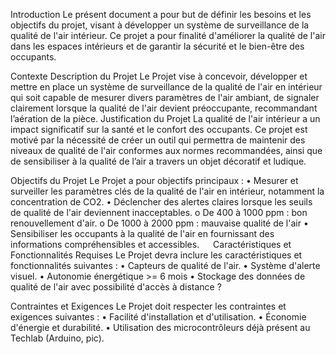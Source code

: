 Introduction
Le présent document a pour but de définir les besoins et les objectifs du projet, visant à développer un système de surveillance de la qualité de l'air intérieur. Ce projet a pour finalité d'améliorer la qualité de l'air dans les espaces intérieurs et de garantir la sécurité et le bien-être des occupants.

Contexte
Description du Projet
Le Projet vise à concevoir, développer et mettre en place un système de surveillance de la qualité de l'air en intérieur qui soit capable de mesurer divers paramètres de l'air ambiant, de signaler clairement lorsque la qualité de l'air devient préoccupante, recommandant l’aération de la pièce.
Justification du Projet
La qualité de l'air intérieur a un impact significatif sur la santé et le confort des occupants. Ce projet est motivé par la nécessité de créer un outil qui permettra de maintenir des niveaux de qualité de l'air conformes aux normes recommandées, ainsi que de sensibiliser à la qualité de l’air a travers un objet décoratif et ludique.

Objectifs du Projet
Le Projet a pour objectifs principaux :
•	Mesurer et surveiller les paramètres clés de la qualité de l'air en intérieur, notamment la concentration de CO2.
•	Déclencher des alertes claires lorsque les seuils de qualité de l'air deviennent inacceptables.
o	De 400 à 1000 ppm : bon renouvellement d'air. 
o	De 1000 à 2000 ppm : mauvaise qualité de l'air
•	Sensibiliser les occupants à la qualité de l'air en fournissant des informations compréhensibles et accessibles.
 
Caractéristiques et Fonctionnalités Requises 
Le Projet devra inclure les caractéristiques et fonctionnalités suivantes :
•	Capteurs de qualité de l'air.
•	Système d'alerte visuel.
•	Autonomie énergétique >= 6 mois
•	Stockage des données de qualité de l'air avec possibilité d'accès à distance ?

Contraintes et Exigences 
Le Projet doit respecter les contraintes et exigences suivantes :
•	Facilité d'installation et d'utilisation.
•	Économie d'énergie et durabilité.
•	Utilisation des microcontrôleurs déjà présent au Techlab (Arduino, pic).
